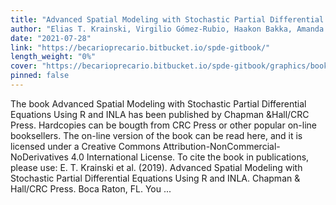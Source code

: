```yaml
---
title: "Advanced Spatial Modeling with Stochastic Partial Differential Equations Using R and INLA"
author: "Elias T. Krainski, Virgilio Gómez-Rubio, Haakon Bakka, Amanda Lenzi, Daniela Castro-Camilo, Daniel Simpson, Finn Lindgren and Håvard Rue"
date: "2021-07-28"
link: "https://becarioprecario.bitbucket.io/spde-gitbook/"
length_weight: "0%"
cover: "https://becarioprecario.bitbucket.io/spde-gitbook/graphics/book_cover.jpg"
pinned: false
---
```


The book Advanced Spatial Modeling with Stochastic Partial Differential Equations Using R and INLA has been published by Chapman &Hall/CRC Press. Hardcopies can be bougth from CRC Press or other popular on-line booksellers. The on-line version of the book can be read here, and it is licensed
under a Creative Commons Attribution-NonCommercial-NoDerivatives 4.0 International License. To cite the book in publications, please use: E. T. Krainski et al. (2019). Advanced Spatial Modeling with Stochastic Partial Differential Equations Using R and INLA. Chapman & Hall/CRC Press. Boca Raton, FL. You ...
